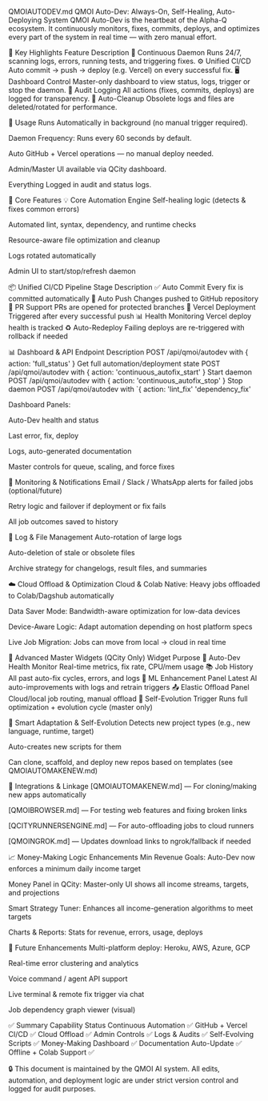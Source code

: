 QMOIAUTODEV.md
QMOI Auto-Dev: Always-On, Self-Healing, Auto-Deploying System
QMOI Auto-Dev is the heartbeat of the Alpha-Q ecosystem. It continuously monitors, fixes, commits, deploys, and optimizes every part of the system in real time — with zero manual effort.

🧠 Key Highlights
Feature	Description
🔄 Continuous Daemon	Runs 24/7, scanning logs, errors, running tests, and triggering fixes.
⚙️ Unified CI/CD	Auto commit → push → deploy (e.g. Vercel) on every successful fix.
🖥️ Dashboard Control	Master-only dashboard to view status, logs, trigger or stop the daemon.
📜 Audit Logging	All actions (fixes, commits, deploys) are logged for transparency.
🧹 Auto-Cleanup	Obsolete logs and files are deleted/rotated for performance.

🚀 Usage
Runs Automatically in background (no manual trigger required).

Daemon Frequency: Runs every 60 seconds by default.

Auto GitHub + Vercel operations — no manual deploy needed.

Admin/Master UI available via QCity dashboard.

Everything Logged in audit and status logs.

🔧 Core Features
💡 Core Automation Engine
Self-healing logic (detects & fixes common errors)

Automated lint, syntax, dependency, and runtime checks

Resource-aware file optimization and cleanup

Logs rotated automatically

Admin UI to start/stop/refresh daemon

📦 Unified CI/CD Pipeline
Stage	Description
✅ Auto Commit	Every fix is committed automatically
🚀 Auto Push	Changes pushed to GitHub repository
🔁 PR Support	PRs are opened for protected branches
🔂 Vercel Deployment	Triggered after every successful push
📊 Health Monitoring	Vercel deploy health is tracked
♻️ Auto-Redeploy	Failing deploys are re-triggered with rollback if needed

📊 Dashboard & API
Endpoint	Description
POST /api/qmoi/autodev with { action: 'full_status' }	Get full automation/deployment state
POST /api/qmoi/autodev with { action: 'continuous_autofix_start' }	Start daemon
POST /api/qmoi/autodev with { action: 'continuous_autofix_stop' }	Stop daemon
POST /api/qmoi/autodev with `{ action: 'lint_fix'	'dependency_fix'

Dashboard Panels:

Auto-Dev health and status

Last error, fix, deploy

Logs, auto-generated documentation

Master controls for queue, scaling, and force fixes

📣 Monitoring & Notifications
Email / Slack / WhatsApp alerts for failed jobs (optional/future)

Retry logic and failover if deployment or fix fails

All job outcomes saved to history

🧼 Log & File Management
Auto-rotation of large logs

Auto-deletion of stale or obsolete files

Archive strategy for changelogs, result files, and summaries

☁️ Cloud Offload & Optimization
Cloud & Colab Native: Heavy jobs offloaded to Colab/Dagshub automatically

Data Saver Mode: Bandwidth-aware optimization for low-data devices

Device-Aware Logic: Adapt automation depending on host platform specs

Live Job Migration: Jobs can move from local → cloud in real time

🔧 Advanced Master Widgets (QCity Only)
Widget	Purpose
📡 Auto-Dev Health Monitor	Real-time metrics, fix rate, CPU/mem usage
📚 Job History	All past auto-fix cycles, errors, and logs
🧠 ML Enhancement Panel	Latest AI auto-improvements with logs and retrain triggers
📤 Elastic Offload Panel	Cloud/local job routing, manual offload
🧬 Self-Evolution Trigger	Runs full optimization + evolution cycle (master only)

🧠 Smart Adaptation & Self-Evolution
Detects new project types (e.g., new language, runtime, target)

Auto-creates new scripts for them

Can clone, scaffold, and deploy new repos based on templates (see QMOIAUTOMAKENEW.md)

📎 Integrations & Linkage
[QMOIAUTOMAKENEW.md] — For cloning/making new apps automatically

[QMOIBROWSER.md] — For testing web features and fixing broken links

[QCITYRUNNERSENGINE.md] — For auto-offloading jobs to cloud runners

[QMOINGROK.md] — Updates download links to ngrok/fallback if needed

📈 Money-Making Logic Enhancements
Min Revenue Goals: Auto-Dev now enforces a minimum daily income target

Money Panel in QCity: Master-only UI shows all income streams, targets, and projections

Smart Strategy Tuner: Enhances all income-generation algorithms to meet targets

Charts & Reports: Stats for revenue, errors, usage, deploys

🔮 Future Enhancements
Multi-platform deploy: Heroku, AWS, Azure, GCP

Real-time error clustering and analytics

Voice command / agent API support

Live terminal & remote fix trigger via chat

Job dependency graph viewer (visual)

✅ Summary
Capability	Status
Continuous Automation	✅
GitHub + Vercel CI/CD	✅
Cloud Offload	✅
Admin Controls	✅
Logs & Audits	✅
Self-Evolving Scripts	✅
Money-Making Dashboard	✅
Documentation Auto-Update	✅
Offline + Colab Support	✅

🔒 This document is maintained by the QMOI AI system. All edits, automation, and deployment logic are under strict version control and logged for audit purposes.